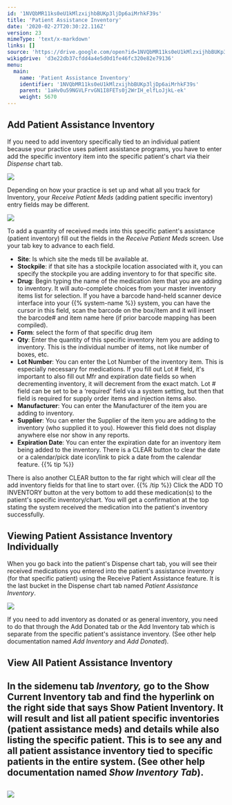```yaml
---
id: '1NVQbMR11ks0eU1kMlzxijhbBUKp3ljDp6aiMrhkF39s'
title: 'Patient Assistance Inventory'
date: '2020-02-27T20:30:22.116Z'
version: 23
mimeType: 'text/x-markdown'
links: []
source: 'https://drive.google.com/open?id=1NVQbMR11ks0eU1kMlzxijhbBUKp3ljDp6aiMrhkF39s'
wikigdrive: 'd3e22db37cfdd4a4e5d0d1fe46fc320e82e79136'
menu:
  main:
    name: 'Patient Assistance Inventory'
    identifier: '1NVQbMR11ks0eU1kMlzxijhbBUKp3ljDp6aiMrhkF39s'
    parent: '1aHv0u59NGVLFrvGN1I8FETs0j2WrIH_elfLoJjkL-ek'
    weight: 5670
---
```

## Add Patient Assistance Inventory  
  
If you need to add inventory specifically tied to an individual patient because your practice uses patient assistance programs, you have to enter add the specific inventory item into the specific patient's chart via their *Dispense* chart tab.
  
![](../patient-assistance-inventory.assets/6fe000078833b450247b21a1cb5f1560.png)  

Depending on how your practice is set up and what all you track for Inventory, your *Receive Patient Meds* (adding patient specific inventory) entry fields may be different.
  
![](../patient-assistance-inventory.assets/a623c4e138da4b46ae17135bf7614313.png)  

To add a quantity of received meds into this specific patient's assistance (patient inventory) fill out the fields in the *Receive Patient Meds* screen. Use your tab key to advance to each field.
* <strong>Site</strong>: Is which site the meds till be available at.
* <strong>Stockpile</strong>: if that site has a stockpile location associated with it, you can specify the stockpile you are adding inventory to for that specific site.
* <strong>Drug</strong>: Begin typing the name of the medication item that you are adding to inventory. It will auto-complete choices from your master inventory items list for selection. If you have a barcode hand-held scanner device interface into your {{% system-name %}} system, you can have the cursor in this field, scan the barcode on the box/item and it will insert the barcode# and item name here (if prior barcode mapping has been compiled).
* <strong>Form</strong>: select the form of that specific drug item
* <strong>Qty</strong>: Enter the quantity of this specific inventory item you are adding to inventory. This is the individual number of items, not like number of boxes, etc.
* <strong>Lot Number</strong>: You can enter the Lot Number of the inventory item. This is especially necessary for medications. If you fill out Lot # field, it's important to also fill out Mfr and expiration date fields so when decrementing inventory, it will decrement from the exact match. Lot # field can be set to be a ‘required' field via a system setting, but then that field is required for supply order items and injection items also.
* <strong>Manufacturer</strong>: You can enter the Manufacturer of the item you are adding to inventory.
* <strong>Supplier</strong>: You can enter the Supplier of the item you are adding to the inventory (who supplied it to you). However this field does not display anywhere else nor show in any reports.
* <strong>Expiration Date</strong>: You can enter the expiration date for an inventory item being added to the inventory. There is a CLEAR button to clear the date or a calendar/pick date icon/link to pick a date from the calendar feature.
{{% tip %}}

There is also another CLEAR button to the far right which will clear *all* the add inventory fields for that line to start over.
{{% /tip %}}
Click the ADD TO INVENTORY button at the very bottom to add these medication(s) to the patient's specific inventory/chart.
You will get a confirmation at the top stating the system received the medication into the patient's inventory successfully.
  
## Viewing Patient Assistance Inventory Individually  

When you go back into the patient's Dispense chart tab, you will see their received medications you entered into the patient's assistance inventory (for that specific patient) using the Receive Patient Assistance feature. It is the last bucket in the Dispense chart tab named *Patient Assistance Inventory*.
  
![](../patient-assistance-inventory.assets/db0810fe9991713e25b2b8fd92609b33.png)  

If you need to add inventory as donated or as general inventory, you need to do that through the Add Donated tab or the Add Inventory tab which is separate from the specific patient's assistance inventory. (See other help documentation named *Add Inventory* and *Add Donated*).
  
## View All Patient Assistance Inventory  

  
## In the sidemenu tab **_Inventory,_** go to the Show Current Inventory tab and find the hyperlink on the right side that says Show Patient Inventory. It will result and list all patient specific inventories (patient assistance meds) and details while also listing the specific patient. This is to see any and all patient assistance inventory tied to specific patients in the entire system. (See other help documentation named **_Show Inventory Tab_**).  

  
  
## ![](../patient-assistance-inventory.assets/11c9731ea800197db82a309a280f6a45.png)  
  

